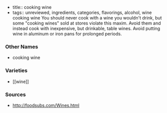 - title:: cooking wine
- tags:: unreviewed, ingredients, categories, flavorings, alcohol, wine
cooking wine You should never cook with a wine you wouldn't drink, but some "cooking wines" sold at stores violate this maxim. Avoid them and instead cook with inexpensive, but drinkable, table wines. Avoid putting wine in aluminum or iron pans for prolonged periods.

### Other Names

* cooking wine

### Varieties

* [[wine]]

### Sources
* http://foodsubs.com/Wines.html
